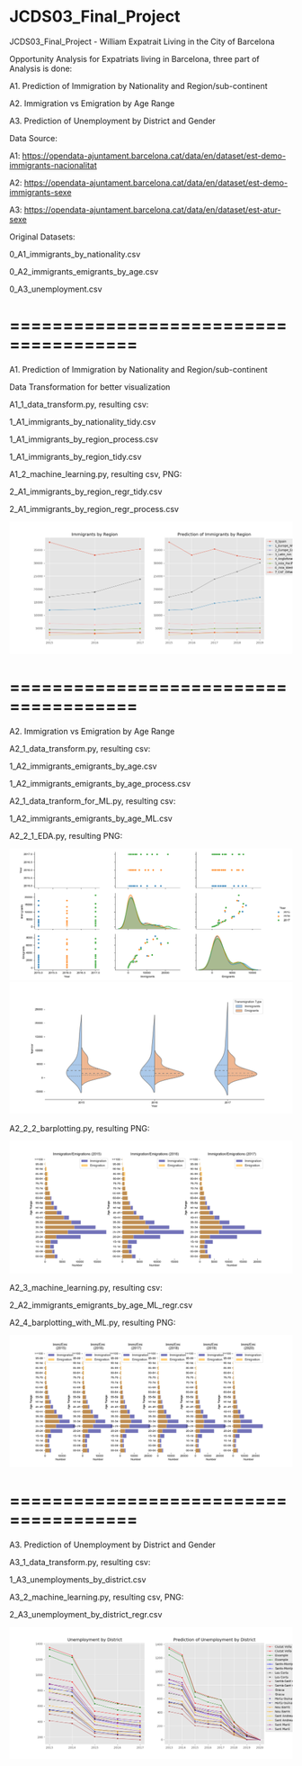 # JCDS03_Final_Project
JCDS03_Final_Project - William
Expatrait Living in the City of Barcelona

Opportunity Analysis for Expatriats living in Barcelona, three part of Analysis is done:

A1. Prediction of Immigration by Nationality and Region/sub-continent

A2. Immigration vs Emigration by Age Range

A3. Prediction of Unemployment by District and Gender

Data Source:

A1: https://opendata-ajuntament.barcelona.cat/data/en/dataset/est-demo-immigrants-nacionalitat

A2: https://opendata-ajuntament.barcelona.cat/data/en/dataset/est-demo-immigrants-sexe

A3: https://opendata-ajuntament.barcelona.cat/data/en/dataset/est-atur-sexe

Original Datasets:

0_A1_immigrants_by_nationality.csv

0_A2_immigrants_emigrants_by_age.csv

0_A3_unemployment.csv

# ======================================
A1. Prediction of Immigration by Nationality and Region/sub-continent

Data Transformation for better visualization

A1_1_data_transform.py, resulting csv:

1_A1_immigrants_by_nationality_tidy.csv

1_A1_immigrants_by_region_process.csv

1_A1_immigrants_by_region_tidy.csv

A1_2_machine_learning.py, resulting csv, PNG:

2_A1_immigrants_by_region_regr_tidy.csv

2_A1_immigrants_by_region_regr_process.csv


![](A1_2_Immigration_Data.png)

# ======================================
A2. Immigration vs Emigration by Age Range

A2_1_data_transform.py, resulting csv:

1_A2_immigrants_emigrants_by_age.csv

1_A2_immigrants_emigrants_by_age_process.csv

A2_1_data_tranform_for_ML.py, resulting csv:

1_A2_immigrants_emigrants_by_age_ML.csv


A2_2_1_EDA.py, resulting PNG:

![](A2_2_1_EDA.png)
![](A2_2_1_Violin.png)


A2_2_2_barplotting.py, resulting PNG:

![](A2_2_2_Barplot.png)


A2_3_machine_learning.py, resulting csv:

2_A2_immigrants_emigrants_by_age_ML_regr.csv

A2_4_barplotting_with_ML.py, resulting PNG:

![](A2_4_Barplot_with_ML.png)

# ======================================
A3. Prediction of Unemployment by District and Gender

A3_1_data_transform.py, resulting csv:

1_A3_unemployments_by_district.csv

A3_2_machine_learning.py, resulting csv, PNG:

2_A3_unemployment_by_district_regr.csv

![](A3_2_Unemployment_Data.png)
